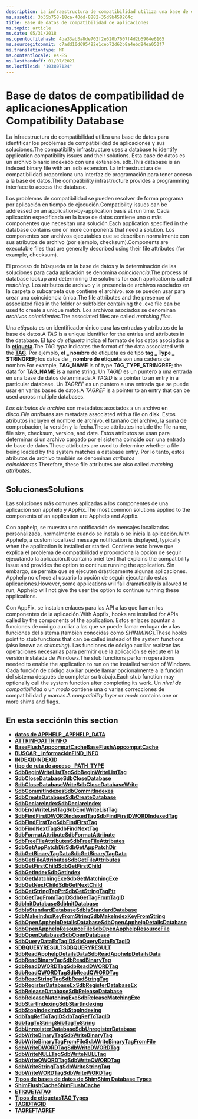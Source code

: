 ```yaml
---
description: La infraestructura de compatibilidad utiliza una base de datos para identificar los problemas de compatibilidad de aplicaciones y sus soluciones.
ms.assetid: 3b35b758-18ca-40dd-8882-35d9b458264c
title: Base de datos de compatibilidad de aplicaciones
ms.topic: article
ms.date: 05/31/2018
ms.openlocfilehash: 4ba33ab3a8de702f2e620b7607f4d2b6904e6165
ms.sourcegitcommit: c7add10d695482e1ceb72d62b8a4ebd84ea050f7
ms.translationtype: MT
ms.contentlocale: es-ES
ms.lasthandoff: 01/07/2021
ms.locfileid: "103807124"
---
```

# <a name="application-compatibility-database"></a><span data-ttu-id="76e92-103">Base de datos de compatibilidad de aplicaciones</span><span class="sxs-lookup"><span data-stu-id="76e92-103">Application Compatibility Database</span></span>

<span data-ttu-id="76e92-104">La infraestructura de compatibilidad utiliza una base de datos para identificar los problemas de compatibilidad de aplicaciones y sus soluciones.</span><span class="sxs-lookup"><span data-stu-id="76e92-104">The compatibility infrastructure uses a database to identify application compatibility issues and their solutions.</span></span> <span data-ttu-id="76e92-105">Esta base de datos es un archivo binario indexado con una extensión. sdb.</span><span class="sxs-lookup"><span data-stu-id="76e92-105">This database is an indexed binary file with an .sdb extension.</span></span> <span data-ttu-id="76e92-106">La infraestructura de compatibilidad proporciona una interfaz de programación para tener acceso a la base de datos.</span><span class="sxs-lookup"><span data-stu-id="76e92-106">The compatibility infrastructure provides a programming interface to access the database.</span></span>

<span data-ttu-id="76e92-107">Los problemas de compatibilidad se pueden resolver de forma programa por aplicación en tiempo de ejecución.</span><span class="sxs-lookup"><span data-stu-id="76e92-107">Compatibility issues can be addressed on an application-by-application basis at run time.</span></span> <span data-ttu-id="76e92-108">Cada aplicación especificada en la base de datos contiene uno o más componentes que necesitan una solución.</span><span class="sxs-lookup"><span data-stu-id="76e92-108">Each application specified in the database contains one or more components that need a solution.</span></span> <span data-ttu-id="76e92-109">Los componentes son archivos ejecutables que se describen normalmente con sus atributos de archivo (por ejemplo, checksum).</span><span class="sxs-lookup"><span data-stu-id="76e92-109">Components are executable files that are generally described using their file attributes (for example, checksum).</span></span>

<span data-ttu-id="76e92-110">El proceso de búsqueda en la base de datos y la determinación de las soluciones para cada aplicación se denomina *coincidencia*.</span><span class="sxs-lookup"><span data-stu-id="76e92-110">The process of database lookup and determining the solutions for each application is called *matching*.</span></span> <span data-ttu-id="76e92-111">Los atributos de archivo y la presencia de archivos asociados en la carpeta o subcarpeta que contiene el archivo. exe se pueden usar para crear una coincidencia única.</span><span class="sxs-lookup"><span data-stu-id="76e92-111">The file attributes and the presence of associated files in the folder or subfolder containing the .exe file can be used to create a unique match.</span></span> <span data-ttu-id="76e92-112">Los archivos asociados se denominan *archivos coincidentes*.</span><span class="sxs-lookup"><span data-stu-id="76e92-112">The associated files are called *matching files*.</span></span>

<span data-ttu-id="76e92-113">Una *etiqueta* es un identificador único para las entradas y atributos de la base de datos.</span><span class="sxs-lookup"><span data-stu-id="76e92-113">A *TAG* is a unique identifier for the entries and attributes in the database.</span></span> <span data-ttu-id="76e92-114">El *tipo de etiqueta* indica el formato de los datos asociados a la [**etiqueta**](tag.md).</span><span class="sxs-lookup"><span data-stu-id="76e92-114">The *TAG type* indicates the format of the data associated with the [**TAG**](tag.md).</span></span> <span data-ttu-id="76e92-115">Por ejemplo, **el \_ nombre** de etiqueta es de tipo **tag \_ Type \_ STRINGREF**; los datos de **\_ nombre de etiqueta** son una cadena de nombre.</span><span class="sxs-lookup"><span data-stu-id="76e92-115">For example, **TAG\_NAME** is of type **TAG\_TYPE\_STRINGREF**; the data for **TAG\_NAME** is a name string.</span></span> <span data-ttu-id="76e92-116">Un *TAGID* es un puntero a una entrada en una base de datos determinada.</span><span class="sxs-lookup"><span data-stu-id="76e92-116">A *TAGID* is a pointer to an entry in a particular database.</span></span> <span data-ttu-id="76e92-117">Un *TAGREF* es un puntero a una entrada que se puede usar en varias bases de datos.</span><span class="sxs-lookup"><span data-stu-id="76e92-117">A *TAGREF* is a pointer to an entry that can be used across multiple databases.</span></span>

<span data-ttu-id="76e92-118">*Los atributos de archivo* son metadatos asociados a un archivo en disco.</span><span class="sxs-lookup"><span data-stu-id="76e92-118">*File attributes* are metadata associated with a file on disk.</span></span> <span data-ttu-id="76e92-119">Estos atributos incluyen el nombre de archivo, el tamaño del archivo, la suma de comprobación, la versión y la fecha.</span><span class="sxs-lookup"><span data-stu-id="76e92-119">These attributes include the file name, file size, checksum, version, and date.</span></span> <span data-ttu-id="76e92-120">Estos atributos se usan para determinar si un archivo cargado por el sistema coincide con una entrada de base de datos.</span><span class="sxs-lookup"><span data-stu-id="76e92-120">These attributes are used to determine whether a file being loaded by the system matches a database entry.</span></span> <span data-ttu-id="76e92-121">Por lo tanto, estos atributos de archivo también se denominan *atributos coincidentes*.</span><span class="sxs-lookup"><span data-stu-id="76e92-121">Therefore, these file attributes are also called *matching attributes*.</span></span>

## <a name="solutions"></a><span data-ttu-id="76e92-122">Soluciones</span><span class="sxs-lookup"><span data-stu-id="76e92-122">Solutions</span></span>

<span data-ttu-id="76e92-123">Las soluciones más comunes aplicadas a los componentes de una aplicación son apphelp y AppFix.</span><span class="sxs-lookup"><span data-stu-id="76e92-123">The most common solutions applied to the components of an application are Apphelp and Appfix.</span></span>

<span data-ttu-id="76e92-124">Con apphelp, se muestra una notificación de mensajes localizados personalizada, normalmente cuando se instala o se inicia la aplicación.</span><span class="sxs-lookup"><span data-stu-id="76e92-124">With Apphelp, a custom localized message notification is displayed, typically when the application is installed or started.</span></span> <span data-ttu-id="76e92-125">Contiene texto breve que explica el problema de compatibilidad y proporciona la opción de seguir ejecutando la aplicación.</span><span class="sxs-lookup"><span data-stu-id="76e92-125">It contains brief text that explains the compatibility issue and provides the option to continue running the application.</span></span> <span data-ttu-id="76e92-126">Sin embargo, se permite que se ejecuten drásticamente algunas aplicaciones. Apphelp no ofrece al usuario la opción de seguir ejecutando estas aplicaciones.</span><span class="sxs-lookup"><span data-stu-id="76e92-126">However, some applications will fail dramatically is allowed to run; Apphelp will not give the user the option to continue running these applications.</span></span>

<span data-ttu-id="76e92-127">Con AppFix, se instalan enlaces para las API a las que llaman los componentes de la aplicación.</span><span class="sxs-lookup"><span data-stu-id="76e92-127">With Appfix, hooks are installed for APIs called by the components of the application.</span></span> <span data-ttu-id="76e92-128">Estos enlaces apuntan a funciones de código auxiliar a las que se puede llamar en lugar de a las funciones del sistema (también conocidas como *SHIMMING*).</span><span class="sxs-lookup"><span data-stu-id="76e92-128">These hooks point to stub functions that can be called instead of the system functions (also known as *shimming*).</span></span> <span data-ttu-id="76e92-129">Las funciones de código auxiliar realizan las operaciones necesarias para permitir que la aplicación se ejecute en la versión instalada de Windows.</span><span class="sxs-lookup"><span data-stu-id="76e92-129">The stub functions perform operations needed to enable the application to run on the installed version of Windows.</span></span> <span data-ttu-id="76e92-130">Cada función de código auxiliar puede llamar opcionalmente a la función del sistema después de completar su trabajo.</span><span class="sxs-lookup"><span data-stu-id="76e92-130">Each stub function may optionally call the system function after completing its work.</span></span> <span data-ttu-id="76e92-131">Un *nivel de compatibilidad* o un *modo* contiene una o varias correcciones de compatibilidad y marcas.</span><span class="sxs-lookup"><span data-stu-id="76e92-131">A *compatibility layer* or *mode* contains one or more shims and flags.</span></span>

## <a name="in-this-section"></a><span data-ttu-id="76e92-132">En esta sección</span><span class="sxs-lookup"><span data-stu-id="76e92-132">In this section</span></span>

-   [<span data-ttu-id="76e92-133">**datos de APPHELP \_**</span><span class="sxs-lookup"><span data-stu-id="76e92-133">**APPHELP\_DATA**</span></span>](apphelp-data.md)
-   [<span data-ttu-id="76e92-134">**ATTRINFO**</span><span class="sxs-lookup"><span data-stu-id="76e92-134">**ATTRINFO**</span></span>](attrinfo.md)
-   [<span data-ttu-id="76e92-135">**BaseFlushAppcompatCache**</span><span class="sxs-lookup"><span data-stu-id="76e92-135">**BaseFlushAppcompatCache**</span></span>](baseflushappcompatcache.md)
-   [<span data-ttu-id="76e92-136">**BUSCAR \_ información**</span><span class="sxs-lookup"><span data-stu-id="76e92-136">**FIND\_INFO**</span></span>](find-info.md)
-   [<span data-ttu-id="76e92-137">**INDEXID**</span><span class="sxs-lookup"><span data-stu-id="76e92-137">**INDEXID**</span></span>](indexid.md)
-   [<span data-ttu-id="76e92-138">**tipo de ruta de acceso \_**</span><span class="sxs-lookup"><span data-stu-id="76e92-138">**PATH\_TYPE**</span></span>](path-type.md)
-   [<span data-ttu-id="76e92-139">**SdbBeginWriteListTag**</span><span class="sxs-lookup"><span data-stu-id="76e92-139">**SdbBeginWriteListTag**</span></span>](sdbbeginwritelisttag.md)
-   [<span data-ttu-id="76e92-140">**SdbCloseDatabase**</span><span class="sxs-lookup"><span data-stu-id="76e92-140">**SdbCloseDatabase**</span></span>](sdbclosedatabase.md)
-   [<span data-ttu-id="76e92-141">**SdbCloseDatabaseWrite**</span><span class="sxs-lookup"><span data-stu-id="76e92-141">**SdbCloseDatabaseWrite**</span></span>](sdbclosedatabasewrite.md)
-   [<span data-ttu-id="76e92-142">**SdbCommitIndexes**</span><span class="sxs-lookup"><span data-stu-id="76e92-142">**SdbCommitIndexes**</span></span>](sdbcommitindexes.md)
-   [<span data-ttu-id="76e92-143">**SdbCreateDatabase**</span><span class="sxs-lookup"><span data-stu-id="76e92-143">**SdbCreateDatabase**</span></span>](sdbcreatedatabase.md)
-   [<span data-ttu-id="76e92-144">**SdbDeclareIndex**</span><span class="sxs-lookup"><span data-stu-id="76e92-144">**SdbDeclareIndex**</span></span>](sdbdeclareindex.md)
-   [<span data-ttu-id="76e92-145">**SdbEndWriteListTag**</span><span class="sxs-lookup"><span data-stu-id="76e92-145">**SdbEndWriteListTag**</span></span>](sdbendwritelisttag.md)
-   [<span data-ttu-id="76e92-146">**SdbFindFirstDWORDIndexedTag**</span><span class="sxs-lookup"><span data-stu-id="76e92-146">**SdbFindFirstDWORDIndexedTag**</span></span>](sdbfindfirstdwordindexedtag.md)
-   [<span data-ttu-id="76e92-147">**SdbFindFirstTag**</span><span class="sxs-lookup"><span data-stu-id="76e92-147">**SdbFindFirstTag**</span></span>](sdbfindfirsttag.md)
-   [<span data-ttu-id="76e92-148">**SdbFindNextTag**</span><span class="sxs-lookup"><span data-stu-id="76e92-148">**SdbFindNextTag**</span></span>](sdbfindnexttag.md)
-   [<span data-ttu-id="76e92-149">**SdbFormatAttribute**</span><span class="sxs-lookup"><span data-stu-id="76e92-149">**SdbFormatAttribute**</span></span>](sdbformatattribute.md)
-   [<span data-ttu-id="76e92-150">**SdbFreeFileAttributes**</span><span class="sxs-lookup"><span data-stu-id="76e92-150">**SdbFreeFileAttributes**</span></span>](sdbfreefileattributes.md)
-   [<span data-ttu-id="76e92-151">**SdbGetAppPatchDir**</span><span class="sxs-lookup"><span data-stu-id="76e92-151">**SdbGetAppPatchDir**</span></span>](sdbgetapppatchdir.md)
-   [<span data-ttu-id="76e92-152">**SdbGetBinaryTagData**</span><span class="sxs-lookup"><span data-stu-id="76e92-152">**SdbGetBinaryTagData**</span></span>](sdbgetbinarytagdata.md)
-   [<span data-ttu-id="76e92-153">**SdbGetFileAttributes**</span><span class="sxs-lookup"><span data-stu-id="76e92-153">**SdbGetFileAttributes**</span></span>](sdbgetfileattributes.md)
-   [<span data-ttu-id="76e92-154">**SdbGetFirstChild**</span><span class="sxs-lookup"><span data-stu-id="76e92-154">**SdbGetFirstChild**</span></span>](sdbgetfirstchild.md)
-   [<span data-ttu-id="76e92-155">**SdbGetIndex**</span><span class="sxs-lookup"><span data-stu-id="76e92-155">**SdbGetIndex**</span></span>](sdbgetindex.md)
-   [<span data-ttu-id="76e92-156">**SdbGetMatchingExe**</span><span class="sxs-lookup"><span data-stu-id="76e92-156">**SdbGetMatchingExe**</span></span>](sdbgetmatchingexe.md)
-   [<span data-ttu-id="76e92-157">**SdbGetNextChild**</span><span class="sxs-lookup"><span data-stu-id="76e92-157">**SdbGetNextChild**</span></span>](sdbgetnextchild.md)
-   [<span data-ttu-id="76e92-158">**SdbGetStringTagPtr**</span><span class="sxs-lookup"><span data-stu-id="76e92-158">**SdbGetStringTagPtr**</span></span>](sdbgetstringtagptr.md)
-   [<span data-ttu-id="76e92-159">**SdbGetTagFromTagID**</span><span class="sxs-lookup"><span data-stu-id="76e92-159">**SdbGetTagFromTagID**</span></span>](sdbgettagfromtagid.md)
-   [<span data-ttu-id="76e92-160">**SdbInitDatabase**</span><span class="sxs-lookup"><span data-stu-id="76e92-160">**SdbInitDatabase**</span></span>](sdbinitdatabase.md)
-   [<span data-ttu-id="76e92-161">**SdbIsStandardDatabase**</span><span class="sxs-lookup"><span data-stu-id="76e92-161">**SdbIsStandardDatabase**</span></span>](sdbisstandarddatabase.md)
-   [<span data-ttu-id="76e92-162">**SdbMakeIndexKeyFromString**</span><span class="sxs-lookup"><span data-stu-id="76e92-162">**SdbMakeIndexKeyFromString**</span></span>](sdbmakeindexkeyfromstring.md)
-   [<span data-ttu-id="76e92-163">**SdbOpenApphelpDetailsDatabase**</span><span class="sxs-lookup"><span data-stu-id="76e92-163">**SdbOpenApphelpDetailsDatabase**</span></span>](sdbopenapphelpdetailsdatabase.md)
-   [<span data-ttu-id="76e92-164">**SdbOpenApphelpResourceFile**</span><span class="sxs-lookup"><span data-stu-id="76e92-164">**SdbOpenApphelpResourceFile**</span></span>](sdbopenapphelpresourcefile.md)
-   [<span data-ttu-id="76e92-165">**SdbOpenDatabase**</span><span class="sxs-lookup"><span data-stu-id="76e92-165">**SdbOpenDatabase**</span></span>](sdbopendatabase.md)
-   [<span data-ttu-id="76e92-166">**SdbQueryDataExTagID**</span><span class="sxs-lookup"><span data-stu-id="76e92-166">**SdbQueryDataExTagID**</span></span>](sdbquerydataextagid.md)
-   [<span data-ttu-id="76e92-167">**SDBQUERYRESULT**</span><span class="sxs-lookup"><span data-stu-id="76e92-167">**SDBQUERYRESULT**</span></span>](sdbqueryresult.md)
-   [<span data-ttu-id="76e92-168">**SdbReadApphelpDetailsData**</span><span class="sxs-lookup"><span data-stu-id="76e92-168">**SdbReadApphelpDetailsData**</span></span>](sdbreadapphelpdetailsdata.md)
-   [<span data-ttu-id="76e92-169">**SdbReadBinaryTag**</span><span class="sxs-lookup"><span data-stu-id="76e92-169">**SdbReadBinaryTag**</span></span>](sdbreadbinarytag.md)
-   [<span data-ttu-id="76e92-170">**SdbReadDWORDTag**</span><span class="sxs-lookup"><span data-stu-id="76e92-170">**SdbReadDWORDTag**</span></span>](sdbreaddwordtag.md)
-   [<span data-ttu-id="76e92-171">**SdbReadQWORDTag**</span><span class="sxs-lookup"><span data-stu-id="76e92-171">**SdbReadQWORDTag**</span></span>](sdbreadqwordtag.md)
-   [<span data-ttu-id="76e92-172">**SdbReadStringTag**</span><span class="sxs-lookup"><span data-stu-id="76e92-172">**SdbReadStringTag**</span></span>](sdbreadstringtag.md)
-   [<span data-ttu-id="76e92-173">**SdbRegisterDatabaseEx**</span><span class="sxs-lookup"><span data-stu-id="76e92-173">**SdbRegisterDatabaseEx**</span></span>](sdbregisterdatabaseex.md)
-   [<span data-ttu-id="76e92-174">**SdbReleaseDatabase**</span><span class="sxs-lookup"><span data-stu-id="76e92-174">**SdbReleaseDatabase**</span></span>](sdbreleasedatabase.md)
-   [<span data-ttu-id="76e92-175">**SdbReleaseMatchingExe**</span><span class="sxs-lookup"><span data-stu-id="76e92-175">**SdbReleaseMatchingExe**</span></span>](sdbreleasematchingexe.md)
-   [<span data-ttu-id="76e92-176">**SdbStartIndexing**</span><span class="sxs-lookup"><span data-stu-id="76e92-176">**SdbStartIndexing**</span></span>](sdbstartindexing.md)
-   [<span data-ttu-id="76e92-177">**SdbStopIndexing**</span><span class="sxs-lookup"><span data-stu-id="76e92-177">**SdbStopIndexing**</span></span>](sdbstopindexing.md)
-   [<span data-ttu-id="76e92-178">**SdbTagRefToTagID**</span><span class="sxs-lookup"><span data-stu-id="76e92-178">**SdbTagRefToTagID**</span></span>](sdbtagreftotagid.md)
-   [<span data-ttu-id="76e92-179">**SdbTagToString**</span><span class="sxs-lookup"><span data-stu-id="76e92-179">**SdbTagToString**</span></span>](sdbtagtostring.md)
-   [<span data-ttu-id="76e92-180">**SdbUnregisterDatabase**</span><span class="sxs-lookup"><span data-stu-id="76e92-180">**SdbUnregisterDatabase**</span></span>](sdbunregisterdatabase.md)
-   [<span data-ttu-id="76e92-181">**SdbWriteBinaryTag**</span><span class="sxs-lookup"><span data-stu-id="76e92-181">**SdbWriteBinaryTag**</span></span>](sdbwritebinarytag.md)
-   [<span data-ttu-id="76e92-182">**SdbWriteBinaryTagFromFile**</span><span class="sxs-lookup"><span data-stu-id="76e92-182">**SdbWriteBinaryTagFromFile**</span></span>](sdbwritebinarytagfromfile.md)
-   [<span data-ttu-id="76e92-183">**SdbWriteDWORDTag**</span><span class="sxs-lookup"><span data-stu-id="76e92-183">**SdbWriteDWORDTag**</span></span>](sdbwritedwordtag.md)
-   [<span data-ttu-id="76e92-184">**SdbWriteNULLTag**</span><span class="sxs-lookup"><span data-stu-id="76e92-184">**SdbWriteNULLTag**</span></span>](sdbwritenulltag.md)
-   [<span data-ttu-id="76e92-185">**SdbWriteQWORDTag**</span><span class="sxs-lookup"><span data-stu-id="76e92-185">**SdbWriteQWORDTag**</span></span>](sdbwriteqwordtag.md)
-   [<span data-ttu-id="76e92-186">**SdbWriteStringTag**</span><span class="sxs-lookup"><span data-stu-id="76e92-186">**SdbWriteStringTag**</span></span>](sdbwritestringtag.md)
-   [<span data-ttu-id="76e92-187">**SdbWriteWORDTag**</span><span class="sxs-lookup"><span data-stu-id="76e92-187">**SdbWriteWORDTag**</span></span>](sdbwritewordtag.md)
-   [<span data-ttu-id="76e92-188">**Tipos de bases de datos de Shim**</span><span class="sxs-lookup"><span data-stu-id="76e92-188">**Shim Database Types**</span></span>](shim-database-types.md)
-   [<span data-ttu-id="76e92-189">**ShimFlushCache**</span><span class="sxs-lookup"><span data-stu-id="76e92-189">**ShimFlushCache**</span></span>](shimflushcache.md)
-   [<span data-ttu-id="76e92-190">**ETIQUETA**</span><span class="sxs-lookup"><span data-stu-id="76e92-190">**TAG**</span></span>](tag.md)
-   [<span data-ttu-id="76e92-191">**Tipos de etiquetas**</span><span class="sxs-lookup"><span data-stu-id="76e92-191">**TAG Types**</span></span>](tag-types.md)
-   [<span data-ttu-id="76e92-192">**TAGID**</span><span class="sxs-lookup"><span data-stu-id="76e92-192">**TAGID**</span></span>](tagid.md)
-   [<span data-ttu-id="76e92-193">**TAGREF**</span><span class="sxs-lookup"><span data-stu-id="76e92-193">**TAGREF**</span></span>](tagref.md)

 

 



